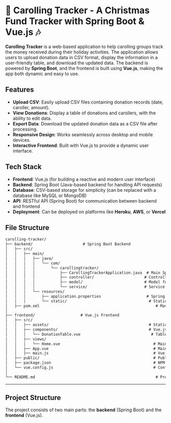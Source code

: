 # 🎄 **Carolling Tracker** - A Christmas Fund Tracker with Spring Boot & Vue.js 🎶

**Carolling Tracker** is a web-based application to help carolling groups track the money received during their holiday activities. The application allows users to upload donation data in CSV format, display the information in a user-friendly table, and download the updated data. The backend is powered by **Spring Boot**, and the frontend is built using **Vue.js**, making the app both dynamic and easy to use.

## Features

- **Upload CSV**: Easily upload CSV files containing donation records (date, caroller, amount).
- **View Donations**: Display a table of donations and carollers, with the ability to edit data.
- **Export Data**: Download the updated donation data as a CSV file after processing.
- **Responsive Design**: Works seamlessly across desktop and mobile devices.
- **Interactive Frontend**: Built with Vue.js to provide a dynamic user interface.

## Tech Stack

- **Frontend**: Vue.js (for building a reactive and modern user interface)
- **Backend**: Spring Boot (Java-based backend for handling API requests)
- **Database**: CSV-based storage for simplicity (can be replaced with a database like MySQL or MongoDB)
- **API**: RESTful API (Spring Boot) for communication between backend and frontend
- **Deployment**: Can be deployed on platforms like **Heroku**, **AWS**, or **Vercel**

## File Structure
```md
carolling-tracker/
├── backend/                      # Spring Boot Backend
│   ├── src/
│   │   ├── main/
│   │   │   ├── java/
│   │   │   │   └── com/
│   │   │   │       └── carollingtracker/
│   │   │   │           ├── CarollingTrackerApplication.java  # Main Spring Boot Application
│   │   │   │           ├── controller/                      # Controller to handle file upload & data retrieval
│   │   │   │           ├── model/                           # Model for donation records
│   │   │   │           └── service/                         # Service to process CSV data
│   │   │   └── resources/
│   │   │       ├── application.properties                    # Spring Boot configuration
│   │   │       └── static/                                    # Static assets (Vue.js build output)
│   ├── pom.xml                                                   # Maven dependencies for backend
│
├── frontend/                    # Vue.js Frontend
│   ├── src/
│   │   ├── assets/                                            # Static assets (images, etc.)
│   │   ├── components/                                        # Vue.js components
│   │   │   └── DonationTable.vue                               # Table component to show donation data
│   │   ├── views/
│   │   │   └── Home.vue                                         # Main view for displaying and uploading CSVs
│   │   ├── App.vue                                              # Main Vue component
│   │   ├── main.js                                              # Vue.js entry point for app
│   ├── public/                                                  # Public assets (e.g., index.html)
│   ├── package.json                                             # NPM dependencies for frontend
│   └── vue.config.js                                            # Configuration for Vue.js, e.g., proxy setup for API requests
│
└── README.md                                                     # Project documentation (this file)
```

---

## Project Structure

The project consists of two main parts: the **backend** (Spring Boot) and the **frontend** (Vue.js).
